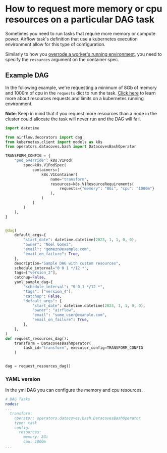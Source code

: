 # How to request more memory or cpu resources on a particular DAG task

Sometimes you need to run tasks that require more memory or compute power. Airflow task's definition that use a kubernetes execution environment allow for this type of configuration.

Similarly to how you [overrode a worker's running environment](/how-tos/airflow/customize-worker-environment.md), you need to specify the `resources` argument on the container spec.

## Example DAG

In the following example, we're requesting a minimum of 8Gb of memory and 1000m of cpu in the `requests` dict to run the task. [Click here](https://pwittrock.github.io/docs/tasks/configure-pod-container/assign-cpu-ram-container/) to learn more about resources requests and limits on a kubernetes running environment.

**Note**: Keep in mind that if you request more resources than a node in the cluster could allocate the task will never run and the DAG will fail.

```python
import datetime

from airflow.decorators import dag
from kubernetes.client import models as k8s
from operators.datacoves.bash import DatacovesBashOperator

TRANSFORM_CONFIG = {
    "pod_override": k8s.V1Pod(
        spec=k8s.V1PodSpec(
            containers=[
                k8s.V1Container(
                    name="transform",
                    resources=k8s.V1ResourceRequirements(
                        requests={"memory": "8Gi", "cpu": "1000m"}
                    ),
                )
            ]
        )
    ),
}


@dag(
    default_args={
        "start_date": datetime.datetime(2023, 1, 1, 0, 0),
        "owner": "Noel Gomez",
        "email": "gomezn@example.com",
        "email_on_failure": True,
    },
    description="Sample DAG with custom resources",
    schedule_interval="0 0 1 */12 *",
    tags=["version_2"],
    catchup=False,
    yaml_sample_dag={
        "schedule_interval": "0 0 1 */12 *",
        "tags": ["version_4"],
        "catchup": False,
        "default_args": {
            "start_date": datetime.datetime(2023, 1, 1, 0, 0),
            "owner": "airflow",
            "email": "some_user@exanple.com",
            "email_on_failure": True,
        },
    },
)
def request_resources_dag():
    transform = DatacovesBashOperator(
        task_id="transform", executor_config=TRANSFORM_CONFIG
    )


dag = request_resources_dag()
```

### YAML version
In the yml DAG you can configure the memory and cpu resources.

```yaml
# DAG Tasks
nodes:
...
  transform:
    operator: operators.datacoves.bash.DatacovesBashOperator
    type: task
    config:
      resources:
        memory: 8Gi
        cpu: 1000m
...
```
